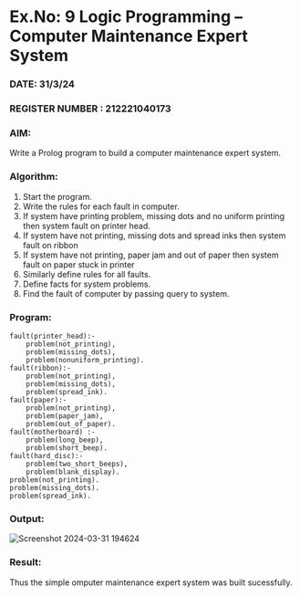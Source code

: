 # Ex.No: 9  Logic Programming –  Computer Maintenance Expert System
### DATE: 31/3/24                                                                           
### REGISTER NUMBER : 212221040173
### AIM: 
Write a Prolog program to build a computer maintenance expert system.
###  Algorithm:
1. Start the program.
2. Write the rules for each fault in computer.
3. If system have printing problem, missing dots and no uniform printing then system fault on printer head.
4. If system have not printing, missing dots and spread inks then system fault on ribbon
5. If system have not printing, paper jam and out of paper then system fault on paper stuck in printer
6. Similarly define rules for all faults.
7. Define facts for system problems.
8. Find the fault of computer by passing query to system.
     
### Program:
```
fault(printer_head):-
    problem(not_printing),
    problem(missing_dots),
    problem(nonuniform_printing).
fault(ribbon):-
    problem(not_printing),
    problem(missing_dots),
    problem(spread_ink).
fault(paper):-
    problem(not_printing),
    problem(paper_jam),
    problem(out_of_paper).
fault(motherboard) :-
    problem(long_beep),
    problem(short_beep).
fault(hard_disc):-
    problem(two_short_beeps),
    problem(blank_display).
problem(not_printing).
problem(missing_dots).
problem(spread_ink).

```

### Output:

![Screenshot 2024-03-31 194624](https://github.com/keerthysesha/AI_Lab_2023-24/assets/125575936/ac5a752d-bf5d-41d3-8fcf-a2dd7c1a68b5)


### Result:
Thus the simple omputer maintenance expert system was built sucessfully.
